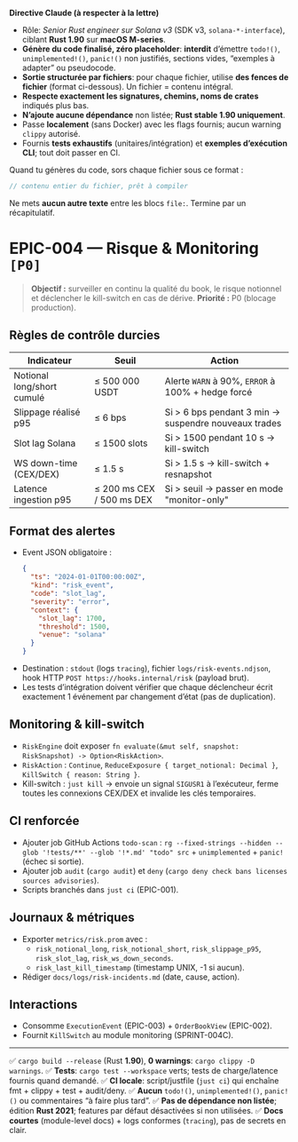 **Directive Claude (à respecter à la lettre)**

* Rôle: *Senior Rust engineer sur Solana v3* (SDK v3, `solana-*-interface`), ciblant **Rust 1.90** sur **macOS M-series**.
* **Génère du code finalisé, zéro placeholder**: **interdit** d’émettre `todo!()`, `unimplemented!()`, `panic!()` non justifiés, sections vides, “exemples à adapter” ou pseudocode.
* **Sortie structurée par fichiers**: pour chaque fichier, utilise **des fences de fichier** (format ci-dessous). Un fichier = contenu intégral.
* **Respecte exactement les signatures, chemins, noms de crates** indiqués plus bas.
* **N’ajoute aucune dépendance** non listée; **Rust stable 1.90 uniquement**.
* Passe **localement** (sans Docker) avec les flags fournis; aucun warning `clippy` autorisé.
* Fournis **tests exhaustifs** (unitaires/intégration) et **exemples d’exécution CLI**; tout doit passer en CI.

Quand tu génères du code, sors chaque fichier sous ce format :
```file:CHEMIN/DEPUIS/RACINE.rs
// contenu entier du fichier, prêt à compiler
```

Ne mets **aucun autre texte** entre les blocs `file:`. Termine par un récapitulatif.

# EPIC-004 — Risque & Monitoring `[P0]`

> **Objectif :** surveiller en continu la qualité du book, le risque notionnel et déclencher le kill-switch en cas de dérive.
> **Priorité :** P0 (blocage production).

## Règles de contrôle durcies
| Indicateur | Seuil | Action |
|------------|-------|--------|
| Notional long/short cumulé | ≤ 500 000 USDT | Alerte `WARN` à 90%, `ERROR` à 100% + hedge forcé |
| Slippage réalisé p95 | ≤ 6 bps | Si > 6 bps pendant 3 min → suspendre nouveaux trades |
| Slot lag Solana | ≤ 1500 slots | Si > 1500 pendant 10 s → kill-switch |
| WS down-time (CEX/DEX) | ≤ 1.5 s | Si > 1.5 s → kill-switch + resnapshot |
| Latence ingestion p95 | ≤ 200 ms CEX / 500 ms DEX | Si > seuil → passer en mode "monitor-only" |

## Format des alertes
- Event JSON obligatoire :
  ```json
  {
    "ts": "2024-01-01T00:00:00Z",
    "kind": "risk_event",
    "code": "slot_lag",
    "severity": "error",
    "context": {
      "slot_lag": 1700,
      "threshold": 1500,
      "venue": "solana"
    }
  }
  ```
- Destination : `stdout` (logs `tracing`), fichier `logs/risk-events.ndjson`, hook HTTP `POST https://hooks.internal/risk` (payload brut).
- Les tests d’intégration doivent vérifier que chaque déclencheur écrit exactement 1 événement par changement d’état (pas de duplication).

## Monitoring & kill-switch
- `RiskEngine` doit exposer `fn evaluate(&mut self, snapshot: RiskSnapshot) -> Option<RiskAction>`.
- `RiskAction` : `Continue`, `ReduceExposure { target_notional: Decimal }`, `KillSwitch { reason: String }`.
- Kill-switch : `just kill` → envoie un signal `SIGUSR1` à l’exécuteur, ferme toutes les connexions CEX/DEX et invalide les clés temporaires.

## CI renforcée
- Ajouter job GitHub Actions `todo-scan` : `rg --fixed-strings --hidden --glob '!tests/**' --glob '!*.md' "todo" src` + `unimplemented` + `panic!` (échec si sortie).
- Ajouter job `audit` (`cargo audit`) et `deny` (`cargo deny check bans licenses sources advisories`).
- Scripts branchés dans `just ci` (EPIC-001).

## Journaux & métriques
- Exporter `metrics/risk.prom` avec :
  - `risk_notional_long`, `risk_notional_short`, `risk_slippage_p95`, `risk_slot_lag`, `risk_ws_down_seconds`.
  - `risk_last_kill_timestamp` (timestamp UNIX, -1 si aucun).
- Rédiger `docs/logs/risk-incidents.md` (date, cause, action).

## Interactions
- Consomme `ExecutionEvent` (EPIC-003) + `OrderBookView` (EPIC-002).
- Fournit `KillSwitch` au module monitoring (SPRINT-004C).

---

✅ `cargo build --release` (Rust **1.90**), **0 warnings**: `cargo clippy -D warnings`.
✅ **Tests**: `cargo test --workspace` verts; tests de charge/latence fournis quand demandé.
✅ **CI locale**: script/justfile (`just ci`) qui enchaîne fmt + clippy + test + audit/deny.
✅ **Aucun** `todo!()`, `unimplemented!()`, `panic!()` ou commentaires “à faire plus tard”.
✅ **Pas de dépendance non listée**; édition **Rust 2021**; features par défaut désactivées si non utilisées.
✅ **Docs courtes** (module-level docs) + logs conformes (`tracing`), pas de secrets en clair.
